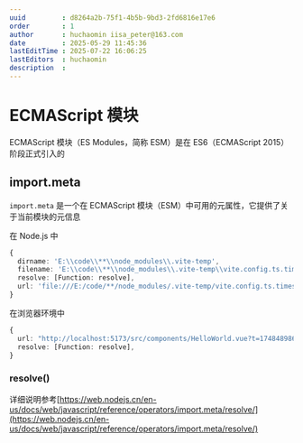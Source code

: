 ```yaml
---
uuid         : d8264a2b-75f1-4b5b-9bd3-2fd6816e17e6
order        : 1
author       : huchaomin iisa_peter@163.com
date         : 2025-05-29 11:45:36
lastEditTime : 2025-07-22 16:06:25
lastEditors  : huchaomin
description  :
---
```


# ECMAScript 模块

ECMAScript 模块（ES Modules，简称 ESM）是在 ES6（ECMAScript 2015） 阶段正式引入的

## import.meta

`import.meta` 是一个在 ECMAScript 模块（ESM）中可用的元属性，它提供了关于当前模块的元信息

在 Node.js 中

```ts
{
  dirname: 'E:\\code\\**\\node_modules\\.vite-temp',
  filename: 'E:\\code\\**\\node_modules\\.vite-temp\\vite.config.ts.timestamp-1748489784747-2ed1685b2947d.mjs',
  resolve: [Function: resolve],
  url: 'file:///E:/code/**/node_modules/.vite-temp/vite.config.ts.timestamp-1748489784747-2ed1685b2947d.mjs'
}
```

在浏览器环境中

```ts
{
  url: "http://localhost:5173/src/components/HelloWorld.vue?t=1748489867702",
  resolve: [Function: resolve],
}
```

### resolve()

详细说明参考[https://web.nodejs.cn/en-us/docs/web/javascript/reference/operators/import.meta/resolve/](https://web.nodejs.cn/en-us/docs/web/javascript/reference/operators/import.meta/resolve/)
